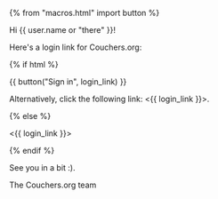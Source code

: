{% from "macros.html" import button %}
<p> Hi {{ user.name or "there" }}! </p>

Here's a login link for Couchers.org:

{% if html %}

{{ button("Sign in", login_link) }}

Alternatively, click the following link: <{{ login_link }}>.

{% else %}

<{{ login_link }}>

{% endif %}

See you in a bit :).

The Couchers.org team
